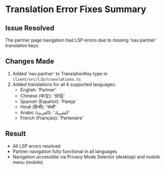 # Translation Error Fixes Summary

## Issue Resolved
The partner page navigation had LSP errors due to missing 'nav.partner' translation keys.

## Changes Made
1. Added 'nav.partner' to TranslationKey type in `client/src/lib/translations.ts`
2. Added translations for all 6 supported languages:
   - English: 'Partner'
   - Chinese (中文): '伴侣'
   - Spanish (Español): 'Pareja'
   - Hindi (हिन्दी): 'साथी'
   - Arabic (العربية): 'الشريك'
   - French (Français): 'Partenaire'

## Result
- All LSP errors resolved
- Partner navigation fully functional in all languages
- Navigation accessible via Privacy Mode Selector (desktop) and mobile menu (mobile)